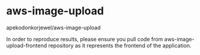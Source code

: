 # aws-image-upload
 apekodonkorjewel/aws-image-upload
 
 In order to reproduce results, please ensure you pull code from aws-image-upload-frontend repository as it represents the frontend of the application.
